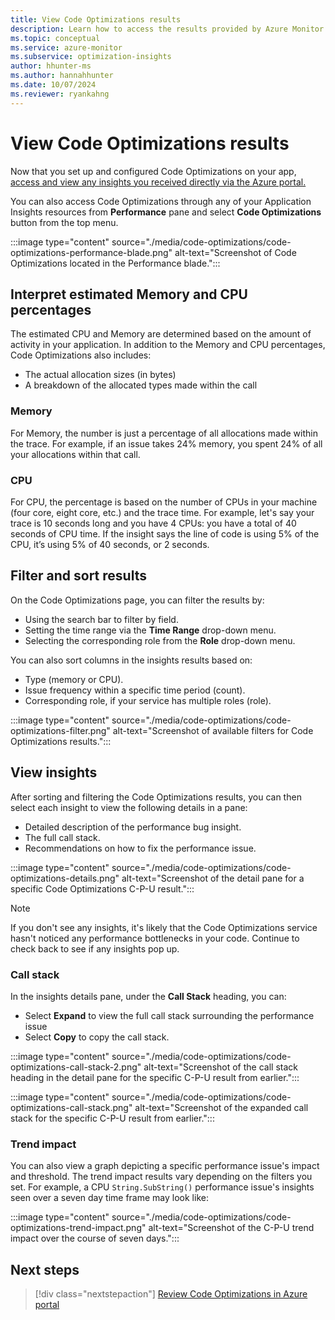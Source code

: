 ```yaml
---
title: View Code Optimizations results
description: Learn how to access the results provided by Azure Monitor's Code Optimizations feature.
ms.topic: conceptual
ms.service: azure-monitor
ms.subservice: optimization-insights
author: hhunter-ms
ms.author: hannahhunter
ms.date: 10/07/2024
ms.reviewer: ryankahng
---
```


# View Code Optimizations results

Now that you set up and configured Code Optimizations on your app, [access and view any insights you received directly via the Azure portal.](https://aka.ms/codeoptimizations) 

You can also access Code Optimizations through any of your Application Insights resources from **Performance** pane and select **Code Optimizations** button from the top menu.

:::image type="content" source="./media/code-optimizations/code-optimizations-performance-blade.png" alt-text="Screenshot of Code Optimizations located in the Performance blade.":::

## Interpret estimated Memory and CPU percentages

The estimated CPU and Memory are determined based on the amount of activity in your application. In addition to the Memory and CPU percentages, Code Optimizations also includes:

- The actual allocation sizes (in bytes)
- A breakdown of the allocated types made within the call

### Memory
For Memory, the number is just a percentage of all allocations made within the trace. For example, if an issue takes 24% memory, you spent 24% of all your allocations within that call.

### CPU
For CPU, the percentage is based on the number of CPUs in your machine (four core, eight core, etc.) and the trace time. For example, let's say your trace is 10 seconds long and you have 4 CPUs: you have a total of 40 seconds of CPU time. If the insight says the line of code is using 5% of the CPU, it’s using 5% of 40 seconds, or 2 seconds.

## Filter and sort results

On the Code Optimizations page, you can filter the results by:

- Using the search bar to filter by field.
- Setting the time range via the **Time Range** drop-down menu.
- Selecting the corresponding role from the **Role** drop-down menu.

You can also sort columns in the insights results based on:

- Type (memory or CPU).
- Issue frequency within a specific time period (count).
- Corresponding role, if your service has multiple roles (role).

:::image type="content" source="./media/code-optimizations/code-optimizations-filter.png" alt-text="Screenshot of available filters for Code Optimizations results.":::

## View insights

After sorting and filtering the Code Optimizations results, you can then select each insight to view the following details in a pane:

- Detailed description of the performance bug insight.
- The full call stack.
- Recommendations on how to fix the performance issue.

:::image type="content" source="./media/code-optimizations/code-optimizations-details.png" alt-text="Screenshot of the detail pane for a specific Code Optimizations C-P-U result.":::

> [!NOTE]
> If you don't see any insights, it's likely that the Code Optimizations service hasn't noticed any performance bottlenecks in your code. Continue to check back to see if any insights pop up. 

### Call stack

In the insights details pane, under the **Call Stack** heading, you can:

- Select **Expand** to view the full call stack surrounding the performance issue
- Select **Copy** to copy the call stack.

:::image type="content" source="./media/code-optimizations/code-optimizations-call-stack-2.png" alt-text="Screenshot of the call stack heading in the detail pane for the specific C-P-U result from earlier.":::

:::image type="content" source="./media/code-optimizations/code-optimizations-call-stack.png" alt-text="Screenshot of the expanded call stack for the specific C-P-U result from earlier.":::

### Trend impact

You can also view a graph depicting a specific performance issue's impact and threshold. The trend impact results vary depending on the filters you set. For example, a CPU `String.SubString()` performance issue's insights seen over a seven day time frame may look like:

:::image type="content" source="./media/code-optimizations/code-optimizations-trend-impact.png" alt-text="Screenshot of the C-P-U trend impact over the course of seven days.":::


## Next steps

> [!div class="nextstepaction"]
> [Review Code Optimizations in Azure portal](https://aka.ms/codeoptimizations)


